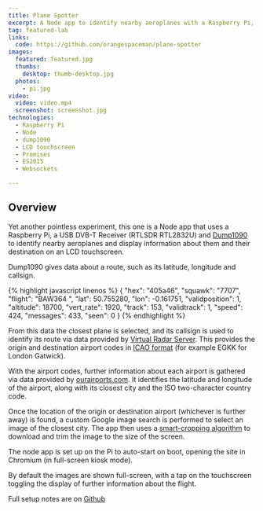 ```yaml
---
title: Plane Spotter
excerpt: A Node app to identify nearby aeroplanes with a Raspberry Pi, Dump1090, Node, an LCD touchscreen and some magic
tag: featured-lab
links:
  code: https://github.com/orangespaceman/plane-spotter
images:
  featured: featured.jpg
  thumbs:
    desktop: thumb-desktop.jpg
  photos:
    - pi.jpg
video:
  video: video.mp4
  screenshot: screenshot.jpg
technologies:
  - Raspberry Pi
  - Node
  - dump1090
  - LCD touchscreen
  - Promises
  - ES2015
  - Websockets

---
```


## Overview

Yet another pointless experiment, this one is a Node app that uses a Raspberry Pi, a USB DVB-T Receiver (RTLSDR RTL2832U) and [Dump1090](https://github.com/mutability/dump1090) to identify nearby aeroplanes and display information about them and their destination on an LCD touchscreen.

Dump1090 gives data about a route, such as its latitude, longitude and callsign.

{% highlight javascript linenos %}
{
    "hex": "405a46",
    "squawk": "7707",
    "flight": "BAW364  ",
    "lat": 50.755280,
    "lon": -0.161751,
    "validposition": 1,
    "altitude": 18700,
    "vert_rate": 1920,
    "track": 153,
    "validtrack": 1,
    "speed": 424,
    "messages": 433,
    "seen": 0
}
{% endhighlight %}

From this data the closest plane is selected, and its callsign is used to identify its route via data provided by [Virtual Radar Server](http://www.virtualradarserver.co.uk). This provides the origin and destination airport codes in [ICAO format](https://en.wikipedia.org/wiki/International_Civil_Aviation_Organization_airport_code) (for example EGKK for London Gatwick).

With the airport codes, further information about each airport is gathered via data provided by [ourairports.com](http://ourairports.com/). It identifies the latitude and longitude of the airport, along with its closest city and the ISO two-character country code.

Once the location of the origin or destination airport (whichever is further away) is found, a custom Google image search is performed to select an image of the closest city. The app then uses a [smart-cropping algorithm](https://github.com/jwagner/smartcrop.js) to download and trim the image to the size of the screen.

The node app is set up on the Pi to auto-start on boot, opening the site in Chromium (in full-screen kiosk mode).

By default the images are shown full-screen, with a tap on the touchscreen toggling the display of further information about the flight.

Full setup notes are on [Github](https://github.com/orangespaceman/plane-spotter)
